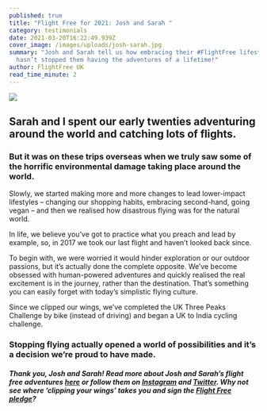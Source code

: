 ```yaml
---
published: true
title: "Flight Free for 2021: Josh and Sarah "
category: testimonials
date: 2021-03-20T16:22:49.939Z
cover_image: /images/uploads/josh-sarah.jpg
summary: "Josh and Sarah tell us how embracing their #FlightFree lifestyle
  hasn’t stopped them having the adventures of a lifetime!"
author: FlightFree UK
read_time_minute: 2
---
```

![](/images/uploads/josh-sarah-quote.jpg)

## Sarah and I spent our early twenties adventuring around the world and catching lots of flights.

### But it was on these trips overseas when we truly saw some of the horrific environmental damage taking place around the world.

Slowly, we started making more and more changes to lead lower-impact lifestyles – changing our shopping habits, embracing second-hand, going vegan – and then we realised how disastrous flying was for the natural world. 

In life, we believe you’ve got to practice what you preach and lead by example, so, in 2017 we took our last flight and haven’t looked back since. 

To begin with, we were worried it would hinder exploration or our outdoor passions, but it’s actually done the complete opposite. We’ve become obsessed with human-powered adventures and quickly realised the real excitement is in the journey, rather than the destination. That’s something you can easily forget with today’s simplistic flying culture. 

Since we clipped our wings, we’ve completed the UK Three Peaks Challenge by bike (instead of driving) and began a UK to India cycling challenge. 

### Stopping flying actually opened a world of possibilities and it’s a decision we’re proud to have made.

#### *Thank you, Josh and Sarah! Read more about Josh and Sarah’s flight free adventures [here](/post/getting-creative-with-a-love-of-adventure/) or follow them on [Instagram](https://instagram.com/veggievagabonds_?utm_medium=copy_link) and [Twitter](https://twitter.com/veggievagabonds?s=21). Why not see where ‘clipping your wings’ takes you and sign the [Flight Free pledge](/take_action)?*